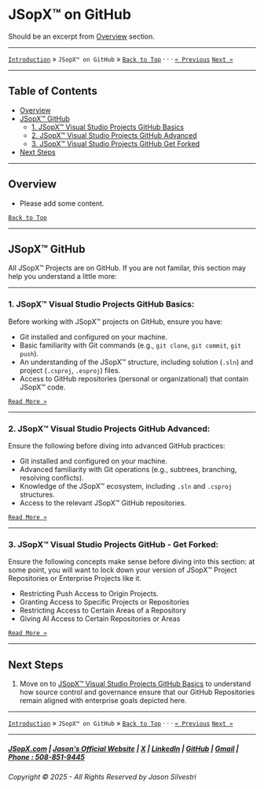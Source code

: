 # JSopX™ on GitHub

Should be an excerpt from [Overview](#overview) section. 

---

[`Introduction`](../Introduction/) » `JSopX™ on GitHub` » [`Back to Top`](#table-of-contents) · · · [`« Previous`](../Phases/) [`Next »`](./JSopxProjectsGitHubBasics.md)

---


## Table of Contents
- [Overview](#overview)
- [JSopX™ GitHub](#jsopx-github)
    - [1. JSopX™ Visual Studio Projects GitHub Basics](./JSopxProjectsGitHubBasics.md)
    - [2. JSopX™ Visual Studio Projects GitHub Advanced](./JSopxProjectsGitHubAdvanced.md)
    - [3. JSopX™ Visual Studio Projects GitHub Get Forked](./JSopxProjectsGitHubGetForked.md)
- [Next Steps](#next-steps)

---

## **Overview**  

- Please add some content. 

[`Back to Top`](#table-of-contents)

---



## **JSopX™ GitHub**

All JSopX™ Projects are on GitHub. If you are not familar, this section may help you understand a little more:  

---

### **1. JSopX™ Visual Studio Projects GitHub Basics:**  

Before working with JSopX™ projects on GitHub, ensure you have:

- Git installed and configured on your machine.
- Basic familiarity with Git commands (e.g., `git clone`, `git commit`, `git push`).
- An understanding of the JSopX™ structure, including solution (`.sln`) and project (`.csproj`, `.esproj`) files.
- Access to GitHub repositories (personal or organizational) that contain JSopX™ code.


[`Read More »`](./JSopxProjectsGitHubBasics.md)

---


### **2. JSopX™ Visual Studio Projects GitHub Advanced:**  

Ensure the following before diving into advanced GitHub practices:

- Git installed and configured on your machine.
- Advanced familiarity with Git operations (e.g., subtrees, branching, resolving conflicts).
- Knowledge of the JSopX™ ecosystem, including `.sln` and `.csproj` structures.
- Access to the relevant JSopX™ GitHub repositories.

[`Read More »`](./JSopxProjectsGitHubAdvanced.md)


---


### **3. JSopX™ Visual Studio Projects GitHub - Get Forked:**  

Ensure the following concepts make sense before diving into this section: at some point, you will want to lock down your version of JSopX™ Project Repositories or Enterprise Projects like it.

- Restricting Push Access to Origin Projects.
- Granting Access to Specific Projects or Repositories
- Restricting Access to Certain Areas of a Repository
- Giving AI Access to Certain Repositories or Areas

[`Read More »`](./JSopxProjectsGitHubGetForked.md)


---

## **Next Steps**  
1. Move on to [JSopX™ Visual Studio Projects GitHub Basics](./JSopxProjectsGitHubBasics.md) to understand how source control and governance ensure that our GitHub Repositories remain aligned with enterprise goals depicted here.


---

[`Introduction`](../Introduction/Introduction/) » `JSopX™ on GitHub` » [`Back to Top`](#table-of-contents) · · · [`« Previous`](../Phases/) [`Next »`](./JSopxProjectsGitHubBasics.md)

---

##### [JSopX.com](https://www.jsopx.com/) | [Jason's Official Website](https://www.jsilvestri.com/) | [X](https://www.x.com/JasonSilvestri) | [LinkedIn](http://www.linkedin.com/in/JasonSilvestri) | [GitHub](https://github.com/JasonSilvestri) | [Gmail](mailto:therealjasonsilvestri@gmail.com) | [Phone : 508-851-9445](phoneto:508-851-9445)

###### Copyright © 2025 - All Rights Reserved by Jason Silvestri
